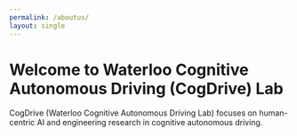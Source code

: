 ```yaml
---
permalink: /aboutus/
layout: single
---
```


# Welcome to Waterloo Cognitive Autonomous Driving (CogDrive) Lab

CogDrive (Waterloo Cognitive Autonomous Driving Lab) focuses on human-centric AI and engineering research in cognitive autonomous driving.
